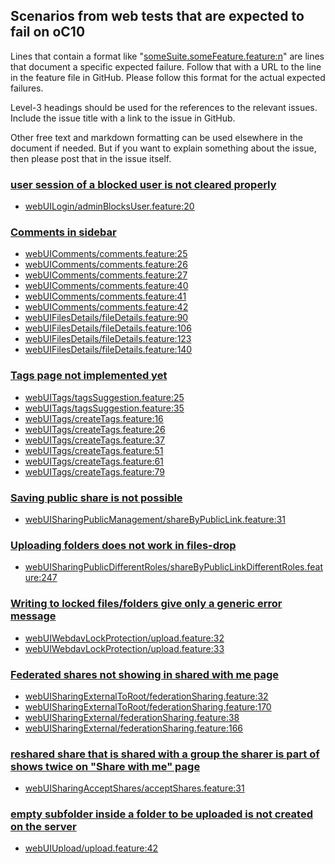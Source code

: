 ## Scenarios from web tests that are expected to fail on oC10

Lines that contain a format like "[someSuite.someFeature.feature:n](https://github.com/owncloud/web/path/to/feature)"
are lines that document a specific expected failure. Follow that with a URL to the line in the feature file in GitHub.
Please follow this format for the actual expected failures.

Level-3 headings should be used for the references to the relevant issues. Include the issue title with a link to the issue in GitHub.

Other free text and markdown formatting can be used elsewhere in the document if needed. But if you want to explain something about the issue, then please post that in the issue itself.

### [user session of a blocked user is not cleared properly](https://github.com/owncloud/web/issues/4795)
-   [webUILogin/adminBlocksUser.feature:20](https://github.com/owncloud/web/blob/master/tests/acceptance/features/webUILogin/adminBlocksUser.feature#L20)

### [Comments in sidebar](https://github.com/owncloud/web/issues/1158)
-   [webUIComments/comments.feature:25](https://github.com/owncloud/web/blob/master/tests/acceptance/features/webUIComments/comments.feature#L25)
-   [webUIComments/comments.feature:26](https://github.com/owncloud/web/blob/master/tests/acceptance/features/webUIComments/comments.feature#L26)
-   [webUIComments/comments.feature:27](https://github.com/owncloud/web/blob/master/tests/acceptance/features/webUIComments/comments.feature#L27)
-   [webUIComments/comments.feature:40](https://github.com/owncloud/web/blob/master/tests/acceptance/features/webUIComments/comments.feature#L40)
-   [webUIComments/comments.feature:41](https://github.com/owncloud/web/blob/master/tests/acceptance/features/webUIComments/comments.feature#L41)
-   [webUIComments/comments.feature:42](https://github.com/owncloud/web/blob/master/tests/acceptance/features/webUIComments/comments.feature#L42)
-   [webUIFilesDetails/fileDetails.feature:90](https://github.com/owncloud/web/blob/master/tests/acceptance/features/webUIFilesDetails/fileDetails.feature#L90)
-   [webUIFilesDetails/fileDetails.feature:106](https://github.com/owncloud/web/blob/master/tests/acceptance/features/webUIFilesDetails/fileDetails.feature#L106)
-   [webUIFilesDetails/fileDetails.feature:123](https://github.com/owncloud/web/blob/master/tests/acceptance/features/webUIFilesDetails/fileDetails.feature#L123)
-   [webUIFilesDetails/fileDetails.feature:140](https://github.com/owncloud/web/blob/master/tests/acceptance/features/webUIFilesDetails/fileDetails.feature#L140)

### [Tags page not implemented yet](https://github.com/owncloud/web/issues/5017)
-   [webUITags/tagsSuggestion.feature:25](https://github.com/owncloud/web/blob/master/tests/acceptance/features/webUITags/tagsSuggestion.feature#L25)
-   [webUITags/tagsSuggestion.feature:35](https://github.com/owncloud/web/blob/master/tests/acceptance/features/webUITags/tagsSuggestion.feature#L35)
-   [webUITags/createTags.feature:16](https://github.com/owncloud/web/blob/master/tests/acceptance/features/webUITags/createTags.feature#L16)
-   [webUITags/createTags.feature:26](https://github.com/owncloud/web/blob/master/tests/acceptance/features/webUITags/createTags.feature#L26)
-   [webUITags/createTags.feature:37](https://github.com/owncloud/web/blob/master/tests/acceptance/features/webUITags/createTags.feature#L37)
-   [webUITags/createTags.feature:51](https://github.com/owncloud/web/blob/master/tests/acceptance/features/webUITags/createTags.feature#L51)
-   [webUITags/createTags.feature:61](https://github.com/owncloud/web/blob/master/tests/acceptance/features/webUITags/createTags.feature#L61)
-   [webUITags/createTags.feature:79](https://github.com/owncloud/web/blob/master/tests/acceptance/features/webUITags/createTags.feature#L79)

### [Saving public share is not possible](https://github.com/owncloud/web/issues/5321)
-   [webUISharingPublicManagement/shareByPublicLink.feature:31](https://github.com/owncloud/web/blob/master/tests/acceptance/features/webUISharingPublicManagement/shareByPublicLink.feature#L31)

### [Uploading folders does not work in files-drop](https://github.com/owncloud/web/issues/2443)
-   [webUISharingPublicDifferentRoles/shareByPublicLinkDifferentRoles.feature:247](https://github.com/owncloud/web/blob/master/tests/acceptance/features/webUISharingPublicDifferentRoles/shareByPublicLinkDifferentRoles.feature#L247)

### [Writing to locked files/folders give only a generic error message](https://github.com/owncloud/web/issues/5741)
-   [webUIWebdavLockProtection/upload.feature:32](https://github.com/owncloud/web/blob/master/tests/acceptance/features/webUIWebdavLockProtection/upload.feature#L32)
-   [webUIWebdavLockProtection/upload.feature:33](https://github.com/owncloud/web/blob/master/tests/acceptance/features/webUIWebdavLockProtection/upload.feature#L33)

### [Federated shares not showing in shared with me page](https://github.com/owncloud/web/issues/2510)
-   [webUISharingExternalToRoot/federationSharing.feature:32](https://github.com/owncloud/web/blob/master/tests/acceptance/features/webUISharingExternalToRoot/federationSharing.feature#L32)
-   [webUISharingExternalToRoot/federationSharing.feature:170](https://github.com/owncloud/web/blob/master/tests/acceptance/features/webUISharingExternalToRoot/federationSharing.feature#L170)
-   [webUISharingExternal/federationSharing.feature:38](https://github.com/owncloud/web/blob/master/tests/acceptance/features/webUISharingExternal/federationSharing.feature#L38)
-   [webUISharingExternal/federationSharing.feature:166](https://github.com/owncloud/web/blob/master/tests/acceptance/features/webUISharingExternal/federationSharing.feature#L166)

### [reshared share that is shared with a group the sharer is part of shows twice on "Share with me" page](https://github.com/owncloud/web/issues/2512)
-   [webUISharingAcceptShares/acceptShares.feature:31](https://github.com/owncloud/web/blob/master/tests/acceptance/features/webUISharingAcceptShares/acceptShares.feature#L31)

### [empty subfolder inside a folder to be uploaded is not created on the server](https://github.com/owncloud/web/issues/6348)
- [webUIUpload/upload.feature:42](https://github.com/owncloud/web/blob/master/tests/acceptance/features/webUIUpload/upload.feature#L42)
